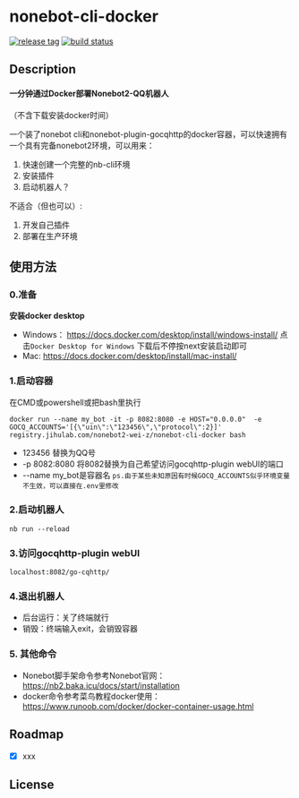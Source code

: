 # nonebot-cli-docker
[![release tag](https://img.shields.io/gitlab/v/release/nonebot2-wei-z/nonebot-cli-docker?gitlab_url=https%3A%2F%2Fjihulab.com&include_prereleases&sort=semver
)](https://jihulab.com/nonebot2-wei-z/nonebot-cli-docker/-/releases)
[![build status](https://img.shields.io/gitlab/pipeline-status/nonebot2-wei-z/nonebot-cli-docker?branch=main&gitlab_url=https%3A%2F%2Fjihulab.com%2F)](https://jihulab.com/nonebot2-wei-z/nonebot-cli-docker/-/pipelines)
## Description
#### 一分钟通过Docker部署Nonebot2-QQ机器人
（不含下载安装docker时间）

一个装了nonebot cli和nonebot-plugin-gocqhttp的docker容器，可以快速拥有一个具有完备nonebot2环境，可以用来：
1. 快速创建一个完整的nb-cli环境
2. 安装插件
3. 启动机器人？

不适合（但也可以）:
1. 开发自己插件
2. 部署在生产环境


## 使用方法
### 0.准备
**安装docker desktop**
- Windows： https://docs.docker.com/desktop/install/windows-install/ 点击`Docker Desktop for Windows` 下载后不停按next安装启动即可
- Mac: https://docs.docker.com/desktop/install/mac-install/
### 1.启动容器
在CMD或powershell或把bash里执行
```
docker run --name my_bot -it -p 8082:8080 -e HOST="0.0.0.0"  -e GOCQ_ACCOUNTS='[{\"uin\":\"123456\",\"protocol\":2}]' registry.jihulab.com/nonebot2-wei-z/nonebot-cli-docker bash
```
- 123456 替换为QQ号
- -p 8082:8080 将8082替换为自己希望访问gocqhttp-plugin webUI的端口
- --name my_bot是容器名
`ps.由于某些未知原因有时候GOCQ_ACCOUNTS似乎环境变量不生效，可以直接在.env里修改`
### 2.启动机器人
```
nb run --reload
```
### 3.访问gocqhttp-plugin webUI
`localhost:8082/go-cqhttp/`
### 4.退出机器人
- 后台运行：关了终端就行
- 销毁：终端输入exit，会销毁容器

### 5. 其他命令
- Nonebot脚手架命令参考Nonebot官网：
https://nb2.baka.icu/docs/start/installation
- docker命令参考菜鸟教程docker使用：
https://www.runoob.com/docker/docker-container-usage.html

## Roadmap
- [x] xxx


## License
